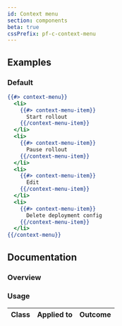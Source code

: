 ```yaml
---
id: Context menu
section: components
beta: true
cssPrefix: pf-c-context-menu
---
```


## Examples
### Default
```hbs
{{#> context-menu}}
  <li>
    {{#> context-menu-item}}
      Start rollout
    {{/context-menu-item}}
  </li>
  <li>
    {{#> context-menu-item}}
      Pause rollout
    {{/context-menu-item}}
  </li>
  <li>
    {{#> context-menu-item}}
      Edit
    {{/context-menu-item}}
  </li>
  <li>
    {{#> context-menu-item}}
      Delete deployment config
    {{/context-menu-item}}
  </li>
{{/context-menu}}
```

## Documentation
### Overview


### Usage
| Class | Applied to | Outcome |
| -- | -- | -- |
